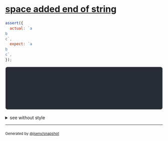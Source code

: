 # [space added end of string](../../string_multiline.test.js#L176)

```js
assert({
  actual: `a
b 
c`,
  expect: `a
b
c`,
});
```

![img](throw.svg)

<details>
  <summary>see without style</summary>

```console
AssertionError: actual and expect are different

actual: 1| a
        2| b 
        3| c
expect: 1| a
        2| b
        3| c
```

</details>

---

<sub>
  Generated by <a href="https://github.com/jsenv/core/tree/main/packages/independent/snapshot">@jsenv/snapshot</a>
</sub>